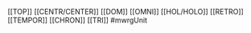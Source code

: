 [[TOP]] [[CENTR/CENTER]] [[DOM]] [[OMNI]] [[HOL/HOLO]] [[RETRO]] [[TEMPOR]] [[CHRON]] [[TRI]]
#mwrgUnit

